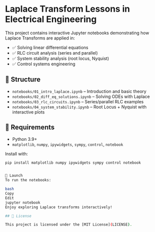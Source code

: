 # Laplace Transform Lessons in Electrical Engineering

This project contains interactive Jupyter notebooks demonstrating how Laplace Transforms are applied in:

- ✅ Solving linear differential equations
- ✅ RLC circuit analysis (series and parallel)
- ✅ System stability analysis (root locus, Nyquist)
- ✅ Control systems engineering

## 📁 Structure

- `notebooks/01_intro_laplace.ipynb` – Introduction and basic theory
- `notebooks/02_diff_eq_solutions.ipynb` – Solving ODEs with Laplace
- `notebooks/03_rlc_circuits.ipynb` – Series/parallel RLC examples
- `notebooks/04_system_stability.ipynb` – Root Locus + Nyquist with interactive plots

## 🔧 Requirements

- Python 3.9+
- `matplotlib`, `numpy`, `ipywidgets`, `sympy`, `control`, `notebook`

Install with:

```bash
pip install matplotlib numpy ipywidgets sympy control notebook


🚀 Launch
To run the notebooks:

bash
Copy
Edit
jupyter notebook
Enjoy exploring Laplace transforms interactively!

## 🧾 License

This project is licensed under the [MIT License](LICENSE).